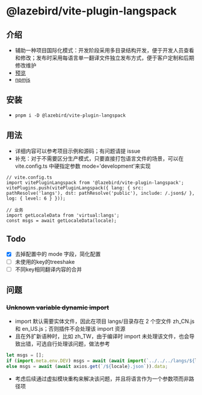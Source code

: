 # @lazebird/vite-plugin-langspack

## 介绍

- 辅助一种项目国际化模式：开发阶段采用多目录结构开发，便于开发人员查看和修改；发布时采用每语言单一翻译文件独立发布方式，便于客户定制和后期修改维护
- <a href="https://lazebird.github.io/vite-plugin-langspack/" target="_blank">预览</a>
- <a href="https://www.npmjs.com/package/@lazebird/vite-plugin-langspack" target="_blank">npmjs</a>

## 安装

- `pnpm i -D @lazebird/vite-plugin-langspack`

## 用法

- 详细内容可以参考项目示例和源码；有问题请提 issue
- 补充：对于不需要区分生产模式，只要直接打包语言文件的场景，可以在 vite.config.ts 中硬指定参数 mode='development'来实现

```
// vite.config.ts
import vitePluginLangspack from '@lazebird/vite-plugin-langspack';
vitePlugins.push(vitePluginLangspack({ lang: { src: pathResolve('langs'), dst: pathResolve('public'), include: /.json$/ }, log: { level: 6 } }));

// 业务
import getLocaleData from 'virtual:langs';
const msgs = await getLocaleData(locale);
```

## Todo

- [x] 去掉配置中的 mode 字段，简化配置
- [ ] 未使用的key的treeshake
- [ ] 不同key相同翻译内容的合并

## 问题

### ~~Unknown variable dynamic import~~

- import 默认需要实体文件，因此在项目 langs/目录存在 2 个空文件 zh_CN.js 和 en_US.js；否则插件不会处理该 import 资源
- 且在外扩新语种时，比如 zh_TW，由于编译时 import 未处理该文件，也会导致出错，可选自行处理该问题，做法参考

```js
let msgs = [];
if (import.meta.env.DEV) msgs = await (await import(`../../../langs/${locale}.js`))?.default;
else msgs = await (await axios.get(`/${locale}.json`)).data;
```

- 考虑后续通过虚拟模块重构来解决该问题，并且将语言作为一个参数项而非路径项
